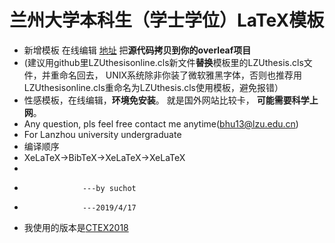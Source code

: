 # 兰州大学本科生（学士学位）LaTeX模板
* 新增模板 在线编辑 [地址](https://cn.overleaf.com/read/hvkxyfxgdddd) 把**源代码拷贝到你的overleaf项目**
* (建议用github里LZUthesisonline.cls新文件**替换**模板里的LZUthesis.cls文件，并重命名回去， UNIX系统除非你装了微软雅黑字体，否则也推荐用LZUthesisonline.cls重命名为LZUthesis.cls使用模板，避免报错）
* 性感模板，在线编辑，**环境免安装**。  就是国外网站比较卡， **可能需要科学上网**。
* Any question, pls feel free contact me anytime(bhu13@lzu.edu.cn)
* For Lanzhou university undergraduate 
* 编译顺序
* XeLaTeX->BibTeX->XeLaTeX->XeLaTeX 
* 
*                  ---by suchot
*                  ---2019/4/17
* 我使用的版本是[CTEX2018](http://mirror.lzu.edu.cn/CTAN/systems/texlive/Images/)

